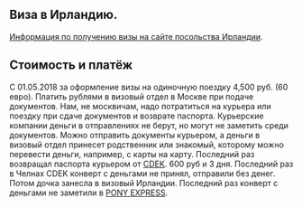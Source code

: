 ## Виза в Ирландию.
[Информация по получению визы на сайте посольства Ирландии](https://www.dfa.ie/irish-embassy/russia/visas/visas-for-ireland/).
## Стоимость и платёж
С 01.05.2018 за оформление визы на одиночную поездку 4,500 руб. (60 евро). Платить рублями в визовый отдел в Москве при подаче документов. Нам, не москвичам, надо потратиться на курьера или поездку при сдаче документов и возврате паспорта. Курьерские компании деньги в отправлениях не берут, но могут не заметить среди документов. Можно отправить документы курьером, а деньги в визовый отдел принесет родственник или знакомый, которому можно перевести деньги, например, с карты на карту.
Последний раз возвращал паспорта курьером от [CDEK](cdek.ru/kazan.html). 600 руб и 3 дня. Последний раз в Челнах CDEK конверт с деньгами не принял, отправили без денег. Потом дочка занесла в визовый Ирландии. Последний раз конверт с деньгами не заметили в [PONY EXPRESS](ponyexpress.ru).
